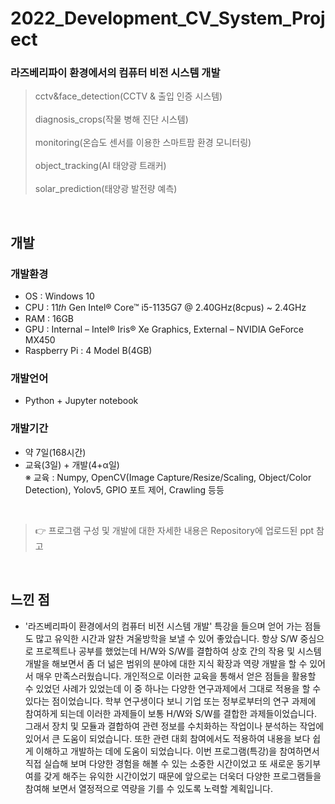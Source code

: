 # 2022_Development_CV_System_Project
### 라즈베리파이 환경에서의 컴퓨터 비전 시스템 개발<br/>
> cctv&face_detection(CCTV & 출입 인증 시스템)<br/>   
> diagnosis_crops(작물 병해 진단 시스템)<br/>   
> monitoring(온습도 센서를 이용한 스마트팜 환경 모니터링)<br/>  
> object_tracking(AI 태양광 트래커)<br/>  
> solar_prediction(태양광 발전량 예측)<br/>  

<br/> 

## 개발
### 개발환경
- OS : Windows 10
- CPU : 11𝑡ℎ Gen Intel® Core™ i5-1135G7 @ 2.40GHz(8cpus) ~ 2.4GHz
- RAM : 16GB
- GPU : Internal – Intel® Iris® Xe Graphics, External – NVIDIA GeForce MX450
- Raspberry Pi : 4 Model B(4GB)

### 개발언어
- Python + Jupyter notebook

### 개발기간
- 약 7일(168시간)
- 교육(3일) + 개발(4+α일)  
※ 교육 : Numpy, OpenCV(Image Capture/Resize/Scaling, Object/Color Detection), Yolov5, GPIO 포트 제어, Crawling 등등

<br/>

> 👉 프로그램 구성 및 개발에 대한 자세한 내용은 Repository에 업로드된 ppt 참고

<br/>

## 느낀 점
- '라즈베리파이 환경에서의 컴퓨터 비전 시스템 개발' 특강을 들으며 얻어 가는 점들도 많고 유익한 시간과 알찬 겨울방학을 보낼 수 있어 좋았습니다. 항상 S/W 중심으로 프로젝트나 공부를 했었는데
H/W와 S/W를 결합하여 상호 간의 작용 및 시스템 개발을 해보면서 좀 더 넒은 범위의 분야에 대한 지식 확장과 역량 개발을 할 수 있어서 매우 만족스러웠습니다. 개인적으로 이러한 교육을 통해서 얻은 점들을
활용할 수 있었던 사례가 있었는데 이 중 하나는 다양한 연구과제에서 그대로 적용을 할 수 있다는 점이었습니다. 학부 연구생이다 보니 기업 또는 정부로부터의 연구 과제에 참여하게 되는데 이러한 과제들이
보통 H/W와 S/W를 결합한 과제들이었습니다. 그래서 장치 및 모듈과 결합하여 관련 정보를 수치화하는 작업이나 분석하는 작업에 있어서 큰 도움이 되었습니다. 또한 관련 대회 참여에서도 적용하여 내용을
보다 쉽게 이해하고 개발하는 데에 도움이 되었습니다. 이번 프로그램(특강)을 참여하면서 직접 실습해 보며 다양한 경험을 해볼 수 있는 소중한 시간이었고 또 새로운 동기부여를 갖게 해주는 유익한
시간이었기 때문에 앞으로는 더욱더 다양한 프로그램들을 참여해 보면서 열정적으로 역량을 기를 수 있도록 노력할 계획입니다.
